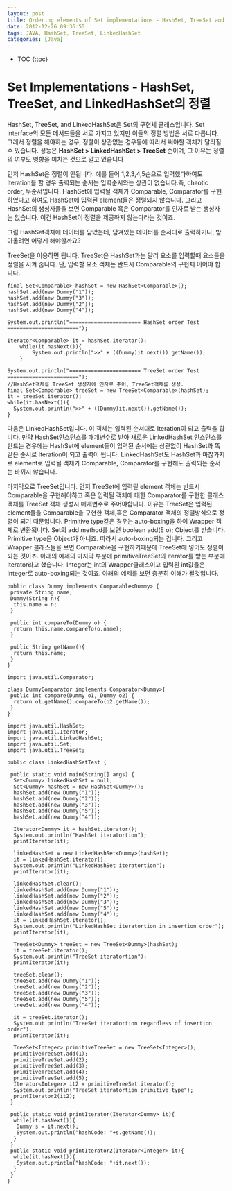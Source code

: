 ```yaml
---
layout: post
title: Ordering elements of Set implementations - HashSet, TreeSet and LinkedHashSet
date: 2012-12-26 09:36:55
tags: JAVA, HashSet, TreeSet, LinkedHashSet
categories: [Java]
---
```

* TOC
{:toc}


# Set Implementations - HashSet, TreeSet, and LinkedHashSet의 정렬
HashSet, TreeSet, and LinkedHashSet은 Set의 구현체 클래스입니다.
Set interface의 모든 메서드들을 서로 가지고 있지만 이들의 정렬 방법은 서로 다릅니다.
그래서 정렬을 해야하는 경우, 정렬이 상관없는 경우등에 따라서 써야할 객체가 달라질 수 있습니다.
성능은 **HashSet > LinkedHashSet > TreeSet**  순이며, 그 이유는 정렬의 여부도 영향을 미치는 것으로 알고 있습니다


먼저 HashSet은 정렬이 안됩니다. 예를 들어 1,2,3,4,5순으로 입력했다하여도 Iteration을 할 경우 출력되는 순서는 입력순서와는 상관이 없습니다.즉, chaotic order, 무순서입니다. HashSet에 입력될 객체가 Comparable, Comparator를 구현하였다고 하여도 HashSet에 입력된 element들은 정렬되지 않습니다. 그리고 HashSet의 생성자들을 보면 Comparable 혹은 Comparator를 인자로 받는 생성자는 없습니다. 이건 HashSet이 정렬을 제공하지 않는다라는 것이죠.

그럼 HashSet객체에 데이터를 담았는데, 담겨있는 데이터를 순서대로 출력하거나, 받아올려면 어떻게 해야할까요?

TreeSet을 이용하면 됩니다. TreeSet은 HashSet과는 달리 요소를 입력할때 요소들을 정렬을 시켜 줍니다. 단, 입력할 요소 객체는 반드시 Comparable의 구현체 이어야 합니다.

```
final Set<Comparable> hashSet = new HashSet<Comparable>();
hashSet.add(new Dummy("1"));
hashSet.add(new Dummy("3"));
hashSet.add(new Dummy("2"));
hashSet.add(new Dummy("4"));

System.out.println("======================= HashSet order Test =======================");

Iterator<Comparable> it = hashSet.iterator();
	while(it.hasNext()){
		System.out.println(">>" + ((Dummy)it.next()).getName());
	}

System.out.println("======================= TreeSet order Test =======================");
//HashSet객체를 TreeSet 생성자에 인자로 주어, TreeSet객체를 생성.
final Set<Comparable> treeSet = new TreeSet<Comparable>(hashSet);
it = treeSet.iterator();
while(it.hasNext()){
  System.out.println(">>" + ((Dummy)it.next()).getName());
}

```

다음은 LinkedHashSet입니다. 이 객체는 입력된 순서대로 Iteration이 되고 출력을 합니다.
만약 HashSet인스턴스를 매개변수로 받아 새로운 LinkedHashSet 인스턴스를 만드는 경우에는 HashSet에 element들이 입력된 순서에는 상관없이 HashSet과 똑같은 순서로 Iteration이 되고 출력이 됩니다.
LinkedHashSet도 HashSet과 마찮가지로 element로 입력될 객체가 Comparable, Comparator를 구현해도 출력되는 순서는 바뀌지 않습니다.

마지막으로 TreeSet입니다. 먼저 TreeSet에 입력될 element 객체는 반드시 Comparable을 구현해야하고 혹은 입력될 객체에 대한 Comparator를 구현한 클래스 객체를 TreeSet 객체 생성시 매개변수로 주어야합니다.
이유는 TreeSet은 입력된 element들을 Comparable을 구현한 객체,혹은 Comparator 객체의 정렬방식으로 정렬이 되기 때문입니다. Primitive type같은 경우는 auto-boxing을 하여 Wrapper 객체로 변환됩니다.
Set의 add method를 보면 boolean add(E o); Object를 받습니다.
Primitive type은 Object가 아니죠. 따라서 auto-boxing되는 겁니다.
그리고 Wrapper 클래스들을 보면 Comparable을 구현하기때문에 TreeSet에 넣어도 정렬이 되는 것이죠.
아래의 예제의 마지막 부분에 primitiveTreeSet의 iterator를 받는 부분에 Iterator<Integer>라고 했습니다.
Integer는 int의 Wrapper클래스이고 입력된 int값들은 Integer로 auto-boxing되는 것이죠. 아래의 예제를 보면 충분히 이해가 될것입니다.


```
public class Dummy implements Comparable<Dummy> {
 private String name;
 Dummy(String n){
  this.name = n;
 }

 public int compareTo(Dummy o) {
  return this.name.compareTo(o.name);
 }

 public String getName(){
  return this.name;
 }
}

import java.util.Comparator;

class DummyComparator implements Comparator<Dummy>{
 public int compare(Dummy o1, Dummy o2) {
  return o1.getName().compareTo(o2.getName());
 }
}

import java.util.HashSet;
import java.util.Iterator;
import java.util.LinkedHashSet;
import java.util.Set;
import java.util.TreeSet;

public class LinkedHashSetTest {

 public static void main(String[] args) {
  Set<Dummy> linkedHashSet = null;
  Set<Dummy> hashSet = new HashSet<Dummy>();
  hashSet.add(new Dummy("1"));
  hashSet.add(new Dummy("2"));
  hashSet.add(new Dummy("3"));
  hashSet.add(new Dummy("5"));
  hashSet.add(new Dummy("4"));

  Iterator<Dummy> it = hashSet.iterator();
  System.out.println("HashSet iteratortion");
  printIterator(it);

  linkedHashSet = new LinkedHashSet<Dummy>(hashSet);
  it = linkedHashSet.iterator();
  System.out.println("LinkedHashSet iteratortion");
  printIterator(it);

  linkedHashSet.clear();
  linkedHashSet.add(new Dummy("1"));
  linkedHashSet.add(new Dummy("2"));
  linkedHashSet.add(new Dummy("3"));
  linkedHashSet.add(new Dummy("5"));
  linkedHashSet.add(new Dummy("4"));
  it = linkedHashSet.iterator();
  System.out.println("LinkedHashSet iteratortion in insertion order");
  printIterator(it);

  TreeSet<Dummy> treeSet = new TreeSet<Dummy>(hashSet);
  it = treeSet.iterator();
  System.out.println("TreeSet iteratortion");
  printIterator(it);

  treeSet.clear();
  treeSet.add(new Dummy("1"));
  treeSet.add(new Dummy("2"));
  treeSet.add(new Dummy("3"));
  treeSet.add(new Dummy("5"));
  treeSet.add(new Dummy("4"));

  it = treeSet.iterator();
  System.out.println("TreeSet iteratortion regardless of insertion order");
  printIterator(it);

  TreeSet<Integer> primitiveTreeSet = new TreeSet<Integer>();
  primitiveTreeSet.add(1);
  primitiveTreeSet.add(2);
  primitiveTreeSet.add(3);
  primitiveTreeSet.add(4);
  primitiveTreeSet.add(5);
  Iterator<Integer> it2 = primitiveTreeSet.iterator();
  System.out.println("TreeSet iteratortion primitive type");
  printIterator2(it2);
 }

 public static void printIterator(Iterator<Dummy> it){
  while(it.hasNext()){
   Dummy s = it.next();
   System.out.println("hashCode: "+s.getName());
  }
 }
 public static void printIterator2(Iterator<Integer> it){
  while(it.hasNext()){
   System.out.println("hashCode: "+it.next());
  }
 }
}
```
